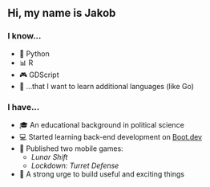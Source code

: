 ## Hi, my name is Jakob

### I know...
- 🐍 Python
- 📊 R
- 🎮 GDScript
- 🌱 ...that I want to learn additional languages (like Go)

### I have...
- 🎓 An educational background in political science
- 💻 Started learning back-end development on [Boot.dev](https://www.boot.dev)
- 📱 Published two mobile games:
  - *Lunar Shift*
  - *Lockdown: Turret Defense*
- 🚀 A strong urge to build useful and exciting things
